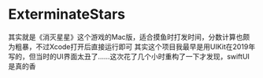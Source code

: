 # ExterminateStars

其实就是《消灭星星》这个游戏的Mac版，适合摸鱼时打发时间，分数计算也颇为粗暴，不过Xcode打开后直接运行即可
其实这个项目我最早是用UIKit在2019年写的，但当时的UI界面太丑了……这次花了几个小时重构了一下才发现，swiftUI是真的香
